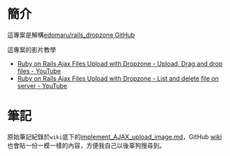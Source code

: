 # 簡介

這專案是解構[edomaru/rails_dropzone GitHub](https://github.com/edomaru/rails_dropzone)

這專案的影片教學
- [Ruby on Rails Ajax Files Upload with Dropzone - Upload, Drag and drop files - YouTube](https://www.youtube.com/watch?v=ic4MeDEfT08)
- [Ruby on Rails Ajax Files Upload with Dropzone - List and delete file on server - YouTube](https://www.youtube.com/watch?v=PupYpBKOieA)

# 筆記

原始筆記紀錄於`wiki`底下的[implement_AJAX_upload_image.md](./wiki/implement_AJAX_upload_image.md)，GitHub [wiki]()也會貼一份一模一樣的內容，方便我自己以後辜狗搜尋到。
